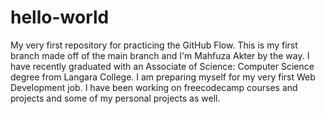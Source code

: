 # hello-world
My very first repository for practicing the GitHub Flow.
This is my first branch made off of the main branch and I'm Mahfuza Akter by the way.
I have recently graduated with an Associate of Science: Computer Science degree from Langara College. I am preparing myself for my very first Web Development job. I have been working on freecodecamp courses and projects and some of my personal projects as well.
